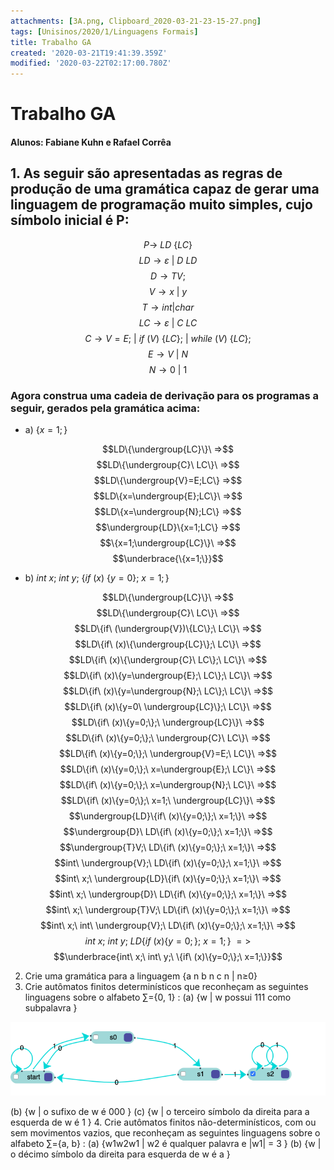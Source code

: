 ```yaml
---
attachments: [3A.png, Clipboard_2020-03-21-23-15-27.png]
tags: [Unisinos/2020/1/Linguagens Formais]
title: Trabalho GA
created: '2020-03-21T19:41:39.359Z'
modified: '2020-03-22T02:17:00.780Z'
---
```


# Trabalho GA
#### Alunos: Fabiane Kuhn e Rafael Corrêa
## 1. As seguir são apresentadas as regras de produção de uma gramática capaz de gerar uma linguagem de programação muito simples, cujo símbolo inicial é P:

$$P \rightarrow\ LD\ \{LC\}$$
$$LD \rightarrow \varepsilon\ |\ D\ LD$$
$$D \rightarrow TV;$$
$$V \rightarrow x\ |\ y$$
$$T \rightarrow int | char$$
$$LC \rightarrow \varepsilon\ |\ C\ LC$$
$$C \rightarrow V=E;\ |\ if\ (V)\ \{LC\};\ |\ while\ (V)\ \{LC\};$$
$$E \rightarrow V\ |\ N$$ 
$$N \rightarrow 0\ |\ 1$$

### Agora construa uma cadeia de derivação para os programas a seguir, gerados pela gramática acima:
- a) $\{x=1;\}$

$$LD\{\undergroup{LC}\}\ =>$$
$$LD\{\undergroup{C}\ LC\}\ =>$$
$$LD\{\undergroup{V}=E;LC\} =>$$
$$LD\{x=\undergroup{E};LC\}\ =>$$
$$LD\{x=\undergroup{N};LC\} =>$$
$$\undergroup{LD}\{x=1;LC\} =>$$
$$\{x=1;\undergroup{LC}\}\ =>$$
$$\underbrace{\{x=1;\}}$$

- b) $int\ x;\ int\ y;\ \{if\ (x)\ \{y=0\};\ x=1;\}$

$$LD\{\undergroup{LC}\}\ =>$$
$$LD\{\undergroup{C}\ LC\}\ =>$$
$$LD\{if\ (\undergroup{V})\{LC\};\ LC\}\ =>$$
$$LD\{if\ (x)\{\undergroup{LC}\};\ LC\}\ =>$$
$$LD\{if\ (x)\{\undergroup{C}\ LC\};\ LC\}\ =>$$
$$LD\{if\ (x)\{y=\undergroup{E};\ LC\};\ LC\}\ =>$$
$$LD\{if\ (x)\{y=\undergroup{N};\ LC\};\ LC\}\ =>$$
$$LD\{if\ (x)\{y=0\ \undergroup{LC}\};\ LC\}\ =>$$
$$LD\{if\ (x)\{y=0;\};\ \undergroup{LC}\}\ =>$$
$$LD\{if\ (x)\{y=0;\};\ \undergroup{C}\ LC\}\ =>$$
$$LD\{if\ (x)\{y=0;\};\ \undergroup{V}=E;\ LC\}\ =>$$
$$LD\{if\ (x)\{y=0;\};\ x=\undergroup{E};\ LC\}\ =>$$
$$LD\{if\ (x)\{y=0;\};\ x=\undergroup{N};\ LC\}\ =>$$
$$LD\{if\ (x)\{y=0;\};\ x=1;\ \undergroup{LC}\}\ =>$$
$$\undergroup{LD}\{if\ (x)\{y=0;\};\ x=1;\}\ =>$$
$$\undergroup{D}\ LD\{if\ (x)\{y=0;\};\ x=1;\}\ =>$$
$$\undergroup{T}V;\ LD\{if\ (x)\{y=0;\};\ x=1;\}\ =>$$
$$int\ \undergroup{V};\ LD\{if\ (x)\{y=0;\};\ x=1;\}\ =>$$
$$int\ x;\ \undergroup{LD}\{if\ (x)\{y=0;\};\ x=1;\}\ =>$$
$$int\ x;\ \undergroup{D}\ LD\{if\ (x)\{y=0;\};\ x=1;\}\ =>$$
$$int\ x;\ \undergroup{T}V;\ LD\{if\ (x)\{y=0;\};\ x=1;\}\ =>$$
$$int\ x;\ int\ \undergroup{V};\ LD\{if\ (x)\{y=0;\};\ x=1;\}\ =>$$
$$int\ x;\ int\ y;\ LD\{if\ (x)\{y=0;\};\ x=1;\}\ =>$$
$$\underbrace{int\ x;\ int\ y;\ \{if\ (x)\{y=0;\};\ x=1;\}}$$


2. Crie uma gramática para a linguagem {a
n
b
n
c
n
 | n≥0}
3. Crie autômatos finitos determinísticos que reconheçam as seguintes linguagens sobre o alfabeto
∑={0, 1} :
(a) {w | w possui 111 como subpalavra }

![](img/3A.png)

(b) {w | o sufixo de w é 000 }
(c) {w | o terceiro símbolo da direita para a esquerda de w é 1 }
4. Crie autômatos finitos não-determinísticos, com ou sem movimentos vazios, que reconheçam as
seguintes linguagens sobre o alfabeto ∑={a, b} :
(a) {w1w2w1 | w2 é qualquer palavra e |w1| = 3 }
(b) {w | o décimo símbolo da direita para esquerda de w é a }
